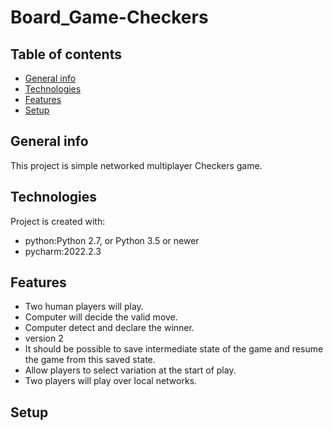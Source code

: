 # Board_Game-Checkers
## Table of contents
* [General info](#general-info)
* [Technologies](#technologies)
* [Features](#features)
* [Setup](#Setup)


## General info

This project is simple networked multiplayer Checkers game.

## Technologies

Project is created with:
 * python:Python 2.7, or Python 3.5 or newer
 * pycharm:2022.2.3

 ## Features

 * Two human players will play.
 * Computer will decide the valid move.
 * Computer  detect and declare the winner.
* version 2
 * It should be possible to save intermediate state of the game and resume the game from this saved state.
 * Allow players to select variation at the start of play.
* Two players will play over local networks.



## Setup
